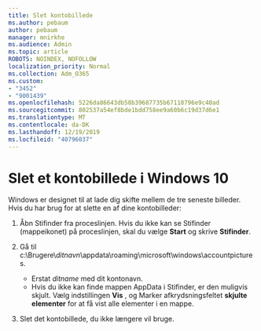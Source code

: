 ```yaml
---
title: Slet kontobillede
ms.author: pebaum
author: pebaum
manager: mnirkhe
ms.audience: Admin
ms.topic: article
ROBOTS: NOINDEX, NOFOLLOW
localization_priority: Normal
ms.collection: Adm_O365
ms.custom:
- "3452"
- "9001439"
ms.openlocfilehash: 5226da86643db58b39687735b67118796e9c40ad
ms.sourcegitcommit: 802537a54ef8bde1bdd758ee9a60b6c19d37d6e1
ms.translationtype: MT
ms.contentlocale: da-DK
ms.lasthandoff: 12/19/2019
ms.locfileid: "40796037"
---
```

# <a name="delete-an-account-picture-in-windows-10"></a>Slet et kontobillede i Windows 10

Windows er designet til at lade dig skifte mellem de tre seneste billeder. Hvis du har brug for at slette en af dine kontobilleder:

1. Åbn Stifinder fra proceslinjen. Hvis du ikke kan se Stifinder (mappeikonet) på proceslinjen, skal du vælge **Start** og skrive **Stifinder**.

2. Gå til c:\Brugere\\*ditnavn*\appdata\roaming\microsoft\windows\accountpictures. 
    - Erstat *ditname* med dit kontonavn.
    - Hvis du ikke kan finde mappen AppData i Stifinder, er den muligvis skjult. Vælg indstillingen **Vis** , og Marker afkrydsningsfeltet **skjulte elementer** for at få vist alle elementer i en mappe.

3. Slet det kontobillede, du ikke længere vil bruge.
 
 